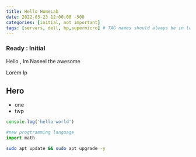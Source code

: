 ```yaml
---
title: Hello HomeLab
date: 2022-05-23 12:00:00 -500
categories: [initial, not important]
tags: [servers, dell, hp,supermicro] # TAG names should always be in lowercase
---
```


### Ready : Initial

Hello , Im Naseel the awesome 

Lorem Ip

## Hero 
* one
* twp

```javascript
console.log('hello world')
```

```python
#new progtramming language 
import math 

```

```bash
sudo apt update && sudo apt upgrade -y
```